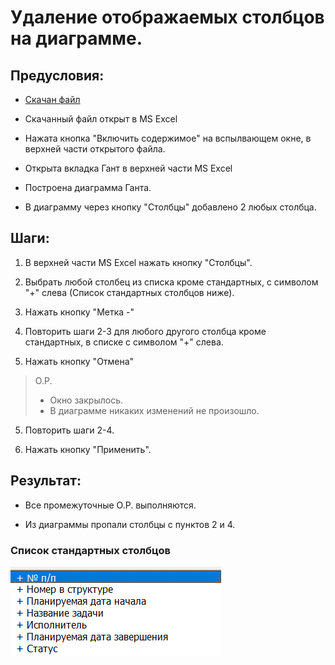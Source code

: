 # Удаление отображаемых столбцов на диаграмме.

## Предусловия:

- [Скачан файл](https://disk.yandex.ru/d/IXRviK5MR12Kuw)

- Скачанный файл открыт в MS Excel

- Нажата кнопка "Включить содержимое" на вспылвающем окне, в верхней части открытого файла.

- Открыта вкладка Гант в верхней части MS Excel

- Построена диаграмма Ганта.

- В диаграмму через кнопку "Столбцы" добавлено 2 любых столбца.

## Шаги:

1. В верхней части MS Excel нажать кнопку "Столбцы".

2. Выбрать любой столбец из списка кроме стандартных, с символом "+" слева  (Список стандартных столбцов ниже).

3. Нажать кнопку "Метка -"

4. Повторить шаги 2-3 для любого другого столбца кроме стандартных, в списке с символом "+" слева.

5. Нажать кнопку "Отмена"

> О.Р.
> 
> - Окно закрылось.
> - В диаграмме никаких изменений не произошло.

5. Повторить шаги 2-4.

6. Нажать кнопку "Применить".

## Результат:

- Все промежуточные О.Р. выполняются.

- Из диаграммы пропали столбцы с пунктов 2 и 4.

### **Список стандартных столбцов**

![](./img/Delete_Screen_Default.png)
